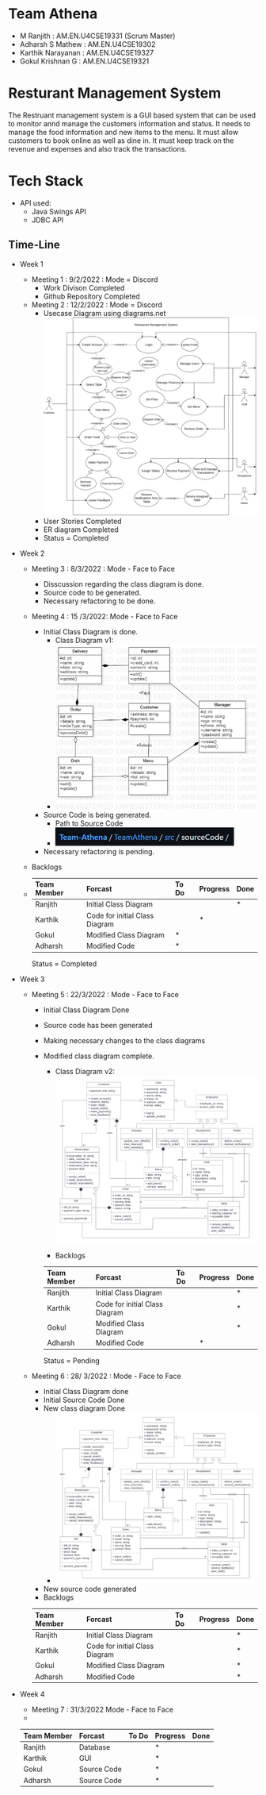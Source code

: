 # Team Athena

* M Ranjith    		: AM.EN.U4CSE19331 (Scrum Master)
* Adharsh S Mathew 	: AM.EN.U4CSE19302
* Karthik Narayanan 	: AM.EN.U4CSE19327
* Gokul Krishnan G	: AM.EN.U4CSE19321

# Resturant Management System

<p>The Restruant management system is a GUI based system that can be used  to monitor annd manage the customers information and status. It needs to manage the food information and new items to the menu. It must allow customers to book online as well as dine in. It must keep track on the revenue and expenses and also track the transactions.</p>

# Tech Stack

* API used:
  * Java Swings API
  * JDBC API

## Time-Line

* Week 1

  * Meeting 1 : 9/2/2022 : Mode = Discord
    * Work Divison Completed
    * Github Repository Completed
  * Meeting 2 : 12/2/2022 : Mode = Discord
    * Usecase Diagram using diagrams.net
    ![img](week1/UseCase.png)
    * User Stories Completed
    * ER diagram Completed
    * Status = Completed
* Week 2

  * Meeting 3 : 8/3/2022 : Mode - Face to Face

    * Disscussion regarding the class diagram is done.
    * Source code to be generated.
    * Necessary refactoring to be done.
  * Meeting 4 : 15 /3/2022: Mode - Face to Face

    * Initial Class Diagram is done.
      * Class Diagram v1:
      * ![img](image/README/1648575188393.png)
    * Source Code is being generated.
      * Path to Source Code
      * ![img](image/README/1647967056397.png)
    * Necessary refactoring is pending.
  * Backlogs
  * | Team Member | Forcast                        | To Do | Progress | Done |
    | ----------- | ------------------------------ | ----- | -------- | ---- |
    | Ranjith     | Initial Class Diagram          |       |          | *    |
    | Karthik     | Code for initial Class Diagram |       | *        |      |
    | Gokul       | Modified Class Diagram         | *     |          |      |
    | Adharsh     | Modified Code                  | *     |          |      |

    Status = Completed
* Week 3

  * Meeting 5 : 22/3/2022 : Mode - Face to Face

    * Initial Class Diagram Done
    * Source code has been generated
    * Making necessary changes to the class diagrams
    * Modified class diagram complete.
      * Class Diagram v2:
      ![img](week3/class_diagram.png)

      * Backlogs

      | Team Member | Forcast                        | To Do | Progress | Done |
      | ----------- | ------------------------------ | ----- | -------- | ---- |
      | Ranjith     | Initial Class Diagram          |       |          | *    |
      | Karthik     | Code for initial Class Diagram |       |          | *    |
      | Gokul       | Modified Class Diagram         |       |          | *    |
      | Adharsh     | Modified Code                  |       | *        |      |

      Status = Pending
  * Meeting 6 : 28/ 3/2022 : Mode - Face to Face

    * Initial Class Diagram done
    * Initial Source Code Done
    * New class diagram Done
      * ![img](image/README/1648714504877.png)
    * New source code generated
    * Backlogs

    | Team Member | Forcast                        | To Do | Progress | Done |
    | ----------- | ------------------------------ | ----- | -------- | ---- |
    | Ranjith     | Initial Class Diagram          |       |          | *    |
    | Karthik     | Code for initial Class Diagram |       |          | *    |
    | Gokul       | Modified Class Diagram         |       |          | *    |
    | Adharsh     | Modified Code                  |       |          | *    |
* Week 4

  * Meeting 7  : 31/3/2022  Mode - Face to Face
  * 

  | Team Member | Forcast     | To Do | Progress | Done |
  | ----------- | ----------- | ----- | -------- | ---- |
  | Ranjith     | Database    |       | *        |      |
  | Karthik     | GUI         |       | *        |      |
  | Gokul       | Source Code |       | *        |      |
  | Adharsh     | Source Code |       | *        |      |
